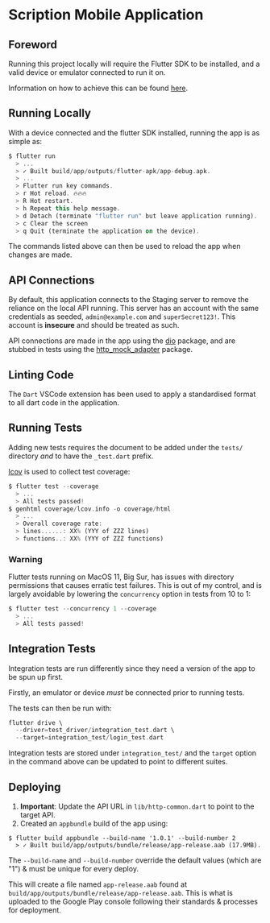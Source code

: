 # Scription Mobile Application

## Foreword

Running this project locally will require the Flutter SDK to be installed, and a valid device or emulator connected to run it on.

Information on how to achieve this can be found [here](https://flutter.dev/docs/get-started).

## Running Locally

With a device connected and the flutter SDK installed, running the app is as simple as:

```dart
$ flutter run
  > ...
  > ✓ Built build/app/outputs/flutter-apk/app-debug.apk.
  > ...
  > Flutter run key commands.
  > r Hot reload. 🔥🔥🔥
  > R Hot restart.
  > h Repeat this help message.
  > d Detach (terminate "flutter run" but leave application running).
  > c Clear the screen
  > q Quit (terminate the application on the device).
```

The commands listed above can then be used to reload the app when changes are made.

## API Connections

By default, this application connects to the Staging server to remove the reliance on the local API running. This server has an account with the same credentials as seeded, `admin@example.com` and `superSecret123!`. This account is **insecure** and should be treated as such.

API connections are made in the app using the [dio](https://pub.dev/packages/dio) package, and are stubbed in tests using the [http_mock_adapter](https://pub.dev/packages/http_mock_adapter) package.

## Linting Code

The `Dart` VSCode extension has been used to apply a standardised format to all dart code in the application.

## Running Tests

Adding new tests requires the document to be added under the `tests/` directory *and* to have the `_test.dart` prefix.

[lcov](https://github.com/linux-test-project/lcov) is used to collect test coverage:

```dart
$ flutter test --coverage
  > ...
  > All tests passed!
$ genhtml coverage/lcov.info -o coverage/html
  > ...
  > Overall coverage rate:
  > lines......: XX% (YYY of ZZZ lines)
  > functions..: XX% (YYY of ZZZ functions)
```

### Warning

Flutter tests running on MacOS 11, Big Sur, has issues with directory permissions that causes erratic test failures.
This is out of my control, and is largely avoidable by lowering the `concurrency` option in tests from 10 to 1:

```dart
$ flutter test --concurrency 1 --coverage
  > ...
  > All tests passed!
```

## Integration Tests

Integration tests are run differently since they need a version of the app to be spun up first.

Firstly, an emulator or device *must* be connected prior to running tests.

The tests can then be run with:

```dart
flutter drive \
  --driver=test_driver/integration_test.dart \
  --target=integration_test/login_test.dart
```

Integration tests are stored under `integration_test/` and the `target` option in the command above can be updated to point to different suites.

## Deploying

1. **Important**: Update the API URL in `lib/http-common.dart` to point to the target API.
2. Created an `appbundle` build of the app using:

```flutter
$ flutter build appbundle --build-name '1.0.1' --build-number 2
  > ✓ Built build/app/outputs/bundle/release/app-release.aab (17.9MB).
```

The `--build-name` and `--build-number` override the default values (which are "1") & must be unique for every deploy.

This will create a file named `app-release.aab` found at `build/app/outputs/bundle/release/app-release.aab`. This is what is uploaded to the Google Play console following their standards & processes for deployment.
